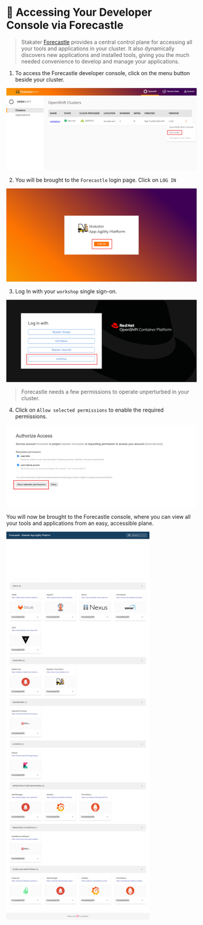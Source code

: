 # 🍄 Accessing Your Developer Console via Forecastle

> Stakater [Forecastle](https://github.com/stakater/Forecastle) provides a central control plane for accessing all your tools and applications in your cluster. It also dynamically discovers new applications and installed tools, giving you the much needed convenience to develop and manage your applications.

1. To access the Forecastle developer console, click on the menu button beside your cluster.

![forecastle-page1](./images/forecastle-login-1.png)

2. You will be brought to the `Forecastle` login page. Click on `LOG IN` 

![forecastle-page2](./images/forecastle-login-2.png)

3. Log In with your `workshop` single sign-on.

![login_sso-page](./images/workshop-sso-page-1.png)

> Forecastle needs a few permissions to operate unperturbed in your cluster. 

4. Click on `Allow selected permissions` to enable the required permissions.

![permission-page](./images/permission-page.png)

You will now be brought to the Forecastle console, where you can view all your tools and applications from an easy, accessible plane.

![forecastle_console-page2](./images/forecastle-console.png)
